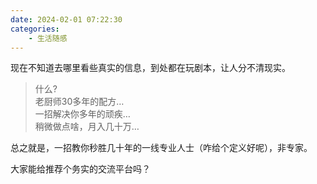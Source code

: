 ```yaml
---
date: 2024-02-01 07:22:30
categories:
    - 生活随感
---
```


现在不知道去哪里看些真实的信息，到处都在玩剧本，让人分不清现实。

> 什么?  
> 老厨师30多年的配方…  
> 一招解决你多年的顽疾…  
> 稍微做点啥，月入几十万…

总之就是，一招教你秒胜几十年的一线专业人士（咋给个定义好呢），非专家。

大家能给推荐个务实的交流平台吗？